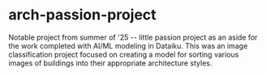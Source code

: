 # arch-passion-project
Notable project from summer of '25 -- little passion project as an aside for the work completed with AI/ML modeling in Dataiku. This was an image classification project focused on creating a model for sorting various images of buildings into their appropriate architecture styles.
